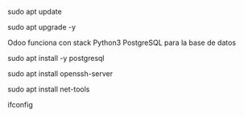 sudo apt update

sudo apt upgrade -y

Odoo funciona con stack
Python3 
PostgreSQL para la base de datos

sudo apt install -y postgresql

sudo apt install openssh-server

sudo apt install net-tools

ifconfig
